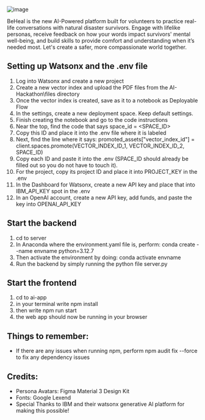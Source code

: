 ![image](https://github.com/user-attachments/assets/1dc59434-3fdd-4133-9361-225ccfbf5102)

BeHeal is the new AI-Powered platform built for volunteers to practice real-life conversations with natural disaster survivors. Engage with lifelike personas, receive feedback on how your words impact survivors' mental well-being, and build skills to provide comfort and understanding when it’s needed most. Let's create a safer, more compassionate world together.

## Setting up Watsonx and the .env file
1. Log into Watsonx and create a new project
2. Create a new vector index and upload the PDF files from the AI-Hackathon\files directory
3. Once the vector index is created, save as it to a notebook as Deployable Flow
4. In the settings, create a new deployment space. Keep default settings.
5. Finish creating the notebook and go to the code instructions
6. Near the top, find the code that says space_id = <SPACE_ID>
7. Copy this ID and place it into the .env file where it is labeled
8. Next, find the line where it says: promoted_assets["vector_index_id"] = client.spaces.promote(VECTOR_INDEX_ID_1, VECTOR_INDEX_ID_2, SPACE_ID)
9. Copy each ID and paste it into the .env (SPACE_ID should already be filled out so you do not have to touch it).
10. For the project, copy its project ID and place it into PROJECT_KEY in the .env
11. In the Dashboard for Watsonx, create a new API key and place that into IBM_API_KEY spot in the .env
12. In an OpenAI account, create a new API key, add funds, and paste the key into OPENAI_API_KEY

## Start the backend
1. cd to server
2. In Anaconda where the environment.yaml file is, perform: conda create --name envname python=3.12.7
3. Then activate the environment by doing: conda activate envname
5. Run the backend by simply running the python file server.py

## Start the frontend
1. cd to ai-app
2. in your terminal write npm install
3. then write npm run start
4. the web app should now be running in your browser

## Things to remember:
- If there are any issues when running npm, perform npm audit fix --force to fix any dependency issues

## Credits:
- Persona Avatars: Figma Material 3 Design Kit
- Fonts: Google Lexend
- Special Thanks to IBM and their watsonx generative AI platform for making this possible!
